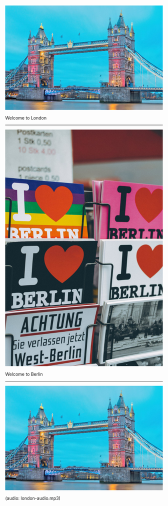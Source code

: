 <!-- include images or videos using the markdown image tag ![](file.ext) -->

![](london.jpg)

<!-- Video Puppet will automatically generate voice from text for scene narration -->

Welcome to London

---

<!-- separate scenes with three dashes -->

![](berlin.jpg)

Welcome to Berlin

---

![](london.jpg)

<!-- 

Stage directions tell Video Puppet how to build a scene, in the format:

(property: value) 

Use your own audio instead of autogenerated voice by including an (audio: file) stage direction 

-->

(audio: london-audio.mp3)
